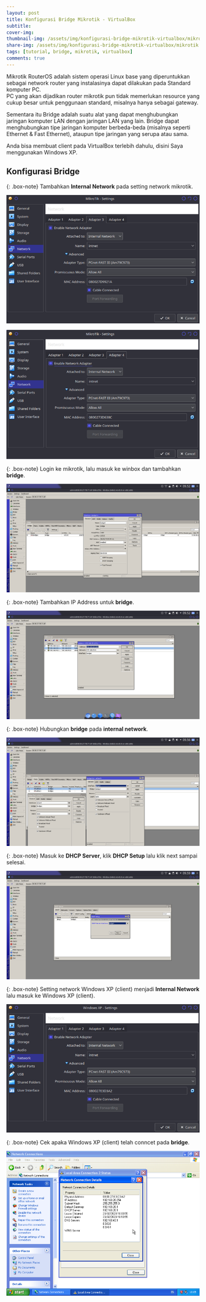 ```yaml
---
layout: post
title: Konfigurasi Bridge Mikrotik - VirtualBox
subtitle: 
cover-img: 
thumbnail-img: /assets/img/konfigurasi-bridge-mikrotik-virtualbox/mikrotik.png
share-img: /assets/img/konfigurasi-bridge-mikrotik-virtualbox/mikrotik.png
tags: [tutorial, bridge, mikrotik, virtualbox]
comments: true
---
```


Mikrotik RouterOS adalah sistem operasi Linux base yang diperuntukkan sebagai network router yang instalasinya dapat dilakukan pada Standard komputer PC.  
PC yang akan dijadikan router mikrotik pun tidak memerlukan resource yang cukup besar untuk penggunaan standard, misalnya hanya sebagai gateway.  
  
Sementara itu Bridge adalah suatu alat yang dapat menghubungkan jaringan komputer LAN dengan jaringan LAN yang lain. Bridge dapat menghubungkan tipe jaringan komputer berbeda-beda (misalnya seperti Ethernet & Fast Ethernet), ataupun tipe jaringan yang serupa atau sama.  

Anda bisa membuat client pada VirtualBox terlebih dahulu, disini Saya menggunakan Windows XP.  

## Konfigurasi Bridge

{: .box-note}
Tambahkan **Internal Network** pada setting network mikrotik.

![bridge-mikrotik-1](/assets/img/konfigurasi-bridge-mikrotik-virtualbox/bridge-mikrotik-1.png)

![bridge-mikrotik-2](/assets/img/konfigurasi-bridge-mikrotik-virtualbox/bridge-mikrotik-2.png)

{: .box-note}
Login ke mikrotik, lalu masuk ke winbox dan tambahkan **bridge**.

![bridge-mikrotik-3](/assets/img/konfigurasi-bridge-mikrotik-virtualbox/bridge-mikrotik-3.png)

{: .box-note}
Tambahkan IP Address untuk **bridge**.

![bridge-mikrotik-4](/assets/img/konfigurasi-bridge-mikrotik-virtualbox/bridge-mikrotik-4.png)

{: .box-note}
Hubungkan **bridge** pada **internal network**.

![bridge-mikrotik-5](/assets/img/konfigurasi-bridge-mikrotik-virtualbox/bridge-mikrotik-5.png)

{: .box-note}
Masuk ke **DHCP Server**, klik **DHCP Setup** lalu klik next sampai selesai.

![bridge-mikrotik-6](/assets/img/konfigurasi-bridge-mikrotik-virtualbox/bridge-mikrotik-6.png)

{: .box-note}
Setting network Windows XP (client) menjadi **Internal Network** lalu masuk ke Windows XP (client).

![bridge-mikrotik-7](/assets/img/konfigurasi-bridge-mikrotik-virtualbox/bridge-mikrotik-7.png)

{: .box-note}
Cek apaka Windows XP (client) telah conncet pada **bridge**.

![bridge-mikrotik-8](/assets/img/konfigurasi-bridge-mikrotik-virtualbox/bridge-mikrotik-8.png)
